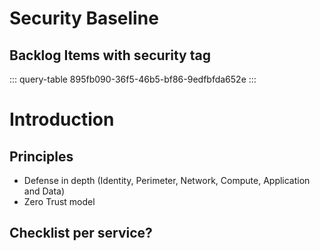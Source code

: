 # Security Baseline

## Backlog Items with security tag

::: query-table 895fb090-36f5-46b5-bf86-9edfbfda652e
:::


# Introduction

## Principles

- Defense in depth (Identity, Perimeter, Network, Compute, Application and Data)
- Zero Trust model 

## Checklist per service?


